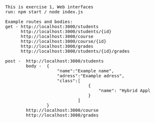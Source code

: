 <pre>
	This is exercise 1, Web interfaces
	run: npm start / node index.js

	Example routes and bodies:
	get - http://localhost:3000/students
		  http://localhost:3000/students/{id}
		  http://localhost:3000/course
		  http://localhost:3000/course/{id}
		  http://localhost:3000/grades
		  http://localhost:3000/students/{id}/grades

	post -  http://localhost:3000/students
			body -  {
						"name":"Example name",
						"adress":"Example adress",
						"class":[
									{
										"name": "Hybrid Application Developement"
									}
								]
					}
			http://localhost:3000/course
			http://localhost:3000/grades


</pre>